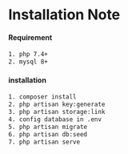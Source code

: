 # Installation Note


#### Requirement
```bash
1. php 7.4+
2. mysql 8+
```

#### installation
```bash
1. composer install
2. php artisan key:generate
3. php artisan storage:link
4. config database in .env
5. php artisan migrate
6. php artisan db:seed
7. php artisan serve
```
